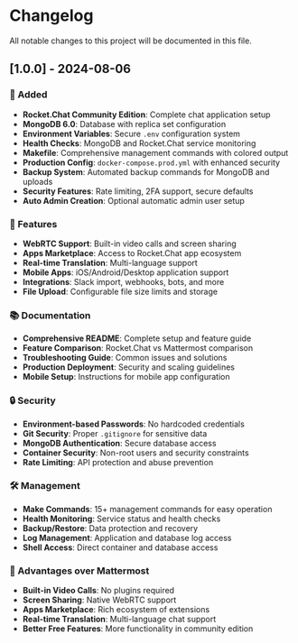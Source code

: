 # Changelog

All notable changes to this project will be documented in this file.

## [1.0.0] - 2024-08-06

### 🚀 Added
- **Rocket.Chat Community Edition**: Complete chat application setup
- **MongoDB 6.0**: Database with replica set configuration
- **Environment Variables**: Secure `.env` configuration system
- **Health Checks**: MongoDB and Rocket.Chat service monitoring
- **Makefile**: Comprehensive management commands with colored output
- **Production Config**: `docker-compose.prod.yml` with enhanced security
- **Backup System**: Automated backup commands for MongoDB and uploads
- **Security Features**: Rate limiting, 2FA support, secure defaults
- **Auto Admin Creation**: Optional automatic admin user setup

### 🔧 Features
- **WebRTC Support**: Built-in video calls and screen sharing
- **Apps Marketplace**: Access to Rocket.Chat app ecosystem
- **Real-time Translation**: Multi-language support
- **Mobile Apps**: iOS/Android/Desktop application support
- **Integrations**: Slack import, webhooks, bots, and more
- **File Upload**: Configurable file size limits and storage

### 📚 Documentation
- **Comprehensive README**: Complete setup and feature guide
- **Feature Comparison**: Rocket.Chat vs Mattermost comparison
- **Troubleshooting Guide**: Common issues and solutions
- **Production Deployment**: Security and scaling guidelines
- **Mobile Setup**: Instructions for mobile app configuration

### 🔒 Security
- **Environment-based Passwords**: No hardcoded credentials
- **Git Security**: Proper `.gitignore` for sensitive data
- **MongoDB Authentication**: Secure database access
- **Container Security**: Non-root users and security constraints
- **Rate Limiting**: API protection and abuse prevention

### 🛠️ Management
- **Make Commands**: 15+ management commands for easy operation
- **Health Monitoring**: Service status and health checks  
- **Backup/Restore**: Data protection and recovery
- **Log Management**: Application and database log access
- **Shell Access**: Direct container and database access

### 🎯 Advantages over Mattermost
- **Built-in Video Calls**: No plugins required
- **Screen Sharing**: Native WebRTC support
- **Apps Marketplace**: Rich ecosystem of extensions
- **Real-time Translation**: Multi-language chat support
- **Better Free Features**: More functionality in community edition
